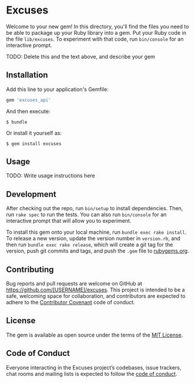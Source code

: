 # Excuses

Welcome to your new gem! In this directory, you'll find the files you need to be able to package up your Ruby library into a gem. Put your Ruby code in the file `lib/excuses`. To experiment with that code, run `bin/console` for an interactive prompt.

TODO: Delete this and the text above, and describe your gem

## Installation

Add this line to your application's Gemfile:

```ruby
gem 'excuses_api'
```

And then execute:

    $ bundle

Or install it yourself as:

    $ gem install excuses

## Usage

TODO: Write usage instructions here

## Development

After checking out the repo, run `bin/setup` to install dependencies. Then, run `rake spec` to run the tests. You can also run `bin/console` for an interactive prompt that will allow you to experiment.

To install this gem onto your local machine, run `bundle exec rake install`. To release a new version, update the version number in `version.rb`, and then run `bundle exec rake release`, which will create a git tag for the version, push git commits and tags, and push the `.gem` file to [rubygems.org](https://rubygems.org).

## Contributing

Bug reports and pull requests are welcome on GitHub at https://github.com/[USERNAME]/excuses. This project is intended to be a safe, welcoming space for collaboration, and contributors are expected to adhere to the [Contributor Covenant](http://contributor-covenant.org) code of conduct.

## License

The gem is available as open source under the terms of the [MIT License](https://opensource.org/licenses/MIT).

## Code of Conduct

Everyone interacting in the Excuses project’s codebases, issue trackers, chat rooms and mailing lists is expected to follow the [code of conduct](https://github.com/[USERNAME]/excuses/blob/master/CODE_OF_CONDUCT.md).

